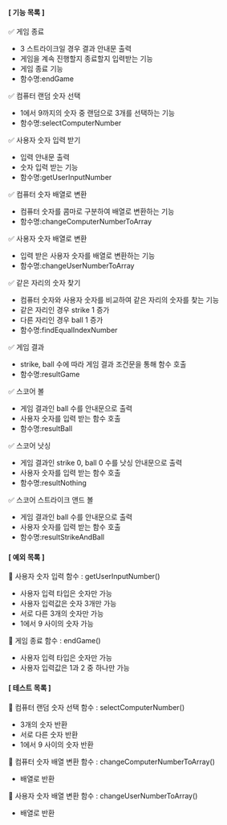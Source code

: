 #### [ 기능 목록 ]

✅ 게임 종료

- 3 스트라이크일 경우 결과 안내문 출력
- 게임을 계속 진행할지 종료할지 입력받는 기능
- 게임 종료 기능
- 함수명:endGame

✅ 컴퓨터 랜덤 숫자 선택

- 1에서 9까지의 숫자 중 랜덤으로 3개를 선택하는 기능
- 함수명:selectComputerNumber

✅ 사용자 숫자 입력 받기

- 입력 안내문 출력
- 숫자 입력 받는 기능
- 함수명:getUserInputNumber

✅ 컴퓨터 숫자 배열로 변환

- 컴퓨터 숫자를 콤마로 구분하여 배열로 변환하는 기능
- 함수명:changeComputerNumberToArray

✅ 사용자 숫자 배열로 변환

- 입력 받은 사용자 숫자를 배열로 변환하는 기능
- 함수명:changeUserNumberToArray

✅ 같은 자리의 숫자 찾기

- 컴퓨터 숫자와 사용자 숫자를 비교하여 같은 자리의 숫자를 찾는 기능
- 같은 자리인 경우 strike 1 증가
- 다른 자리인 경우 ball 1 증가
- 함수명:findEqualIndexNumber

✅ 게임 결과

- strike, ball 수에 따라 게임 결과 조건문을 통해 함수 호출
- 함수명:resultGame

✅ 스코어 볼

- 게임 결과인 ball 수를 안내문으로 출력
- 사용자 숫자를 입력 받는 함수 호출
- 함수명:resultBall

✅ 스코어 낫싱

- 게임 결과인 strike 0, ball 0 수를 낫싱 안내문으로 출력
- 사용자 숫자를 입력 받는 함수 호출
- 함수명:resultNothing

✅ 스코어 스트라이크 앤드 볼

- 게임 결과인 ball 수를 안내문으로 출력
- 사용자 숫자를 입력 받는 함수 호출
- 함수명:resultStrikeAndBall

#### [ 예외 목록 ]

📛 사용자 숫자 입력 함수 : getUserInputNumber()

- 사용자 입력 타입은 숫자만 가능
- 사용자 입력값은 숫자 3개만 가능
- 서로 다른 3개의 숫자만 가능
- 1에서 9 사이의 숫자 가능

📛 게임 종료 함수 : endGame()

- 사용자 입력 타입은 숫자만 가능
- 사용자 입력값은 1과 2 중 하나만 가능

#### [ 테스트 목록 ]

🔄 컴퓨터 랜덤 숫자 선택 함수 : selectComputerNumber()

- 3개의 숫자 반환
- 서로 다른 숫자 반환
- 1에서 9 사이의 숫자 반환

🔄 컴퓨터 숫자 배열 변환 함수 : changeComputerNumberToArray()

- 배열로 반환

🔄 사용자 숫자 배열 변환 함수 : changeUserNumberToArray()

- 배열로 반환
